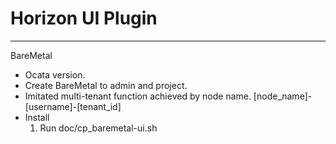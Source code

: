 # Horizon UI Plugin
------
BareMetal
 * Ocata version.
 * Create BareMetal to admin and project.
 * Imitated multi-tenant function achieved by node name. [node_name]-[username]-[tenant_id]
 * Install
    1. Run doc/cp_baremetal-ui.sh
        
